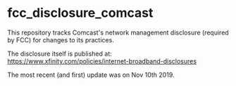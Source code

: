 # fcc_disclosure_comcast
This repository tracks Comcast's network management disclosure (required by FCC) for changes to its practices.

The disclosure itself is published at: https://www.xfinity.com/policies/internet-broadband-disclosures

The most recent (and first) update was on Nov 10th 2019.
